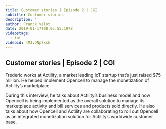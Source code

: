 ```yaml
---
title: Customer stories | Episode 2 | CGI
subtitle: Customer stories
description: ''
author: Franck Valot
date: 2019-01-17T08:05:55.197Z
videostags:
  - iot
videoid: 4MJvDNp7xsk
---
```


## Customer stories | Episode 2 | CGI

Frederic works at Actility, a market leading IoT startup that’s just raised $75 million. He helped implement Opencell to manage the monetization of Actility’s marketplace.

During this interview, he talks about Actility’s business model and how Opencell is being implemented as the overall solution to manage its marketplace activity and bill services and products sold directly. He also talks about how Opencell and Actility are collaborating to roll out Opencell as an integrated monetization solution for Actility’s worldwide customer base.
